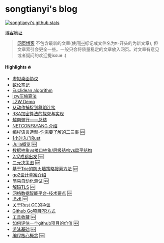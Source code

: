 # songtianyi's blog

[![songtianyi's github stats](https://github-readme-stats.vercel.app/api?username=songtianyi&show_icons=true)](https://github.com/anuraghazra/github-readme-stats)

[博客地址](http://songtianyi.info) 

>  [网页博客](http://songtianyi.info) 不包含最新的文章(使用:new:标记或文件名为`M-`开头的为新文章), 但文章索引会更全一些。一般只会将质量稳定的文章放入网页。对文章有意见或者疑问的欢迎提issue :)

#### Highlights :fire:
* [虚拟桌面协议](https://songtianyi.github.io/pages/vdi/004-vdi.html)
* [数论笔记](https://songtianyi.github.io/pages/acm/001-acm.html)
* [Euclidean algorithm](https://songtianyi.github.io/pages/acm/010-acm.html)
* [lzw压缩算法](https://songtianyi.github.io/pages/comp/001-comp.html)
* [LZW Demo](https://songtianyi.github.io/pages/comp/003-comp.html)
* [从动作捕捉到舞蹈连接](https://songtianyi.github.io/pages/comp/002-comp.html)
* [RSA加密算法的探究与实现](https://songtianyi.github.io/pages/secure/001-secure.html)
* [越南骑行——总结](https://songtianyi.github.io/pages/life/vietnam-summary.html)
* [NETCONF&YANG 介绍](https://songtianyi.github.io/pages/programming/netconf-and-yang-introduction.html)
* [编程语言选型-你需要了解的二三事](mds/techniques/M-how-to-choose-your-programming-language.md) :new:
* [1小时入门Rust](songtianyi.info/pages/programmig/getting-started-with-rust-in-1-hour.html)
* [Julia概览](mds/techniques/M-julia-overview.md) :new:
* [数据抽象vs接口抽象/层级结构vs扁平结构](http://songtianyi.info/pages/programming/data-abstraction-vs-interface-abstraction-and-hierarchy-structure-vs-flat-structure.html)
* [2.17成都出发](mds/life/M-cycling-tour-of-318.md) :new:
* [二元决策图](mds/techniques/M-binary-decision-diagram.md) :new:
* [基于Trie的防火墙策略搜索方法](mds/techniques/M-trie-based-firewall-policy-searching.md) :new:
* [go2设计草案介绍](songtianyi.info/pages/programming/go2-design-draft-introduction.html)
* [简易自动化测试](mds/techniques/M-simple-automated-testing.md) :new:
* [解码TLS](mds/techniques/M-decrypt-tls.md) :new:
* [网络数据智能平台-技术要点](mds/techniques/M-network-data-intelligence-techniques-review.md) :new:
* [IPv6](mds/techniques/M-ipv6.md) :new:
* [关于Rust GC的争议](https://songtianyi.github.io/pages/programming/is-rust-garbage-collected.html)
* [Github Go项目PR方式](songtianyi.info/pages/programming/pr-steps-for-github-go-projects.html)
* [工具收藏](mds/techniques/M-collection-of-tools.md) :new:
* [如何评估一个github项目的价值](mds/techniques/M-how-to-evalute-github-project.md) :new:
* [游泳基础](mds/life/swimming-basics.md) 🆕
* [编程核心概念](mds/techniques/M-core-concepts-in-programming.md) :new:

